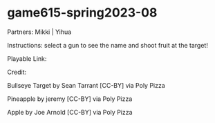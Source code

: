 # game615-spring2023-08

Partners: Mikki | Yihua


Instructions: select a gun to see the name and shoot fruit at the target! 


Playable Link: 

Credit: 

Bullseye Target by Sean Tarrant [CC-BY] via Poly Pizza

Pineapple by jeremy [CC-BY] via Poly Pizza

Apple by Joe Arnold [CC-BY] via Poly Pizza

